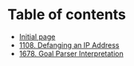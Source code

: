 # Table of contents

* [Initial page](README.md)
* [1108. Defanging an IP Address](1108.-defanging-an-ip-address.md)
* [1678. Goal Parser Interpretation](1678.-goal-parser-interpretation.md)

